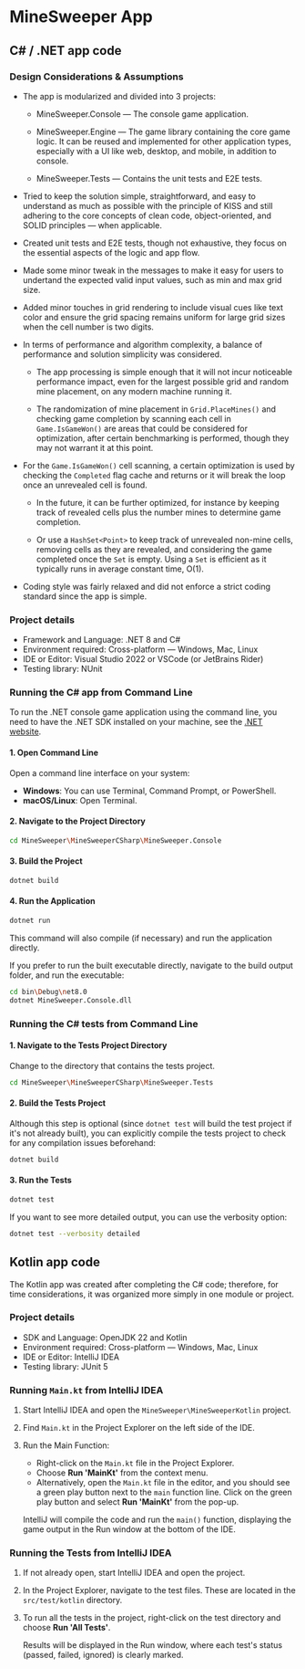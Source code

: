 # MineSweeper App

## C# / .NET app code

### Design Considerations & Assumptions

* The app is modularized and divided into 3 projects:
  
  * MineSweeper.Console — The console game application.
  
  * MineSweeper.Engine — The game library containing the core game logic. It can be reused and implemented for other application types, especially with a UI like web, desktop, and mobile, in addition to console.
  
  * MineSweeper.Tests — Contains the unit tests and E2E tests.

* Tried to keep the solution simple, straightforward, and easy to understand as much as possible with the principle of KISS and still adhering to the core concepts of clean code, object-oriented, and SOLID principles — when applicable.

* Created unit tests and E2E tests, though not exhaustive, they focus on the essential aspects of the logic and app flow.

* Made some minor tweak in the messages to make it easy for users to undertand the expected valid input values, such as min and max grid size.

* Added minor touches in grid rendering to include visual cues like text color and ensure the grid spacing remains uniform for large grid sizes when the cell number is two digits.

* In terms of performance and algorithm complexity, a balance of performance and solution simplicity was considered.
  
  * The app processing is simple enough that it will not incur noticeable performance impact, even for the largest possible grid and random mine placement, on any modern machine running it.
  
  * The randomization of mine placement in `Grid.PlaceMines()` and checking game completion by scanning each cell in `Game.IsGameWon()` are areas that could be considered for optimization, after certain benchmarking is performed, though they may not warrant it at this point.

* For the `Game.IsGameWon()` cell scanning, a certain optimization is used by checking the `Completed` flag cache and returns or it will break the loop once an unrevealed cell is found.
  
  * In the future, it can be further optimized, for instance by keeping track of revealed cells plus the number mines to determine game completion.
  
  * Or use a `HashSet<Point>` to keep track of unrevealed non-mine cells, removing cells as they are revealed, and considering the game completed once the `Set` is empty. Using a `Set` is efficient as it typically runs in average constant time, O(1).

* Coding style was fairly relaxed and did not enforce a strict coding standard since the app is simple.

### Project details

* Framework and Language: .NET 8 and C#
* Environment required: Cross-platform — Windows, Mac, Linux
* IDE or Editor: Visual Studio 2022 or VSCode (or JetBrains Rider)
* Testing library: NUnit

### Running the C# app from Command Line

To run the .NET console game application using the command line, you need to have the .NET SDK installed on your machine, see the [.NET website](https://dotnet.microsoft.com/en-us/).

#### 1. Open Command Line

Open a command line interface on your system:

- **Windows**: You can use Terminal, Command Prompt, or PowerShell.
- **macOS/Linux**: Open Terminal.

#### 2. Navigate to the Project Directory

```bash
cd MineSweeper\MineSweeperCSharp\MineSweeper.Console
```

#### 3. Build the Project

```bash
dotnet build
```

#### 4. Run the Application

```bash
dotnet run
```

This command will also compile (if necessary) and run the application directly.

If you prefer to run the built executable directly, navigate to the build output folder, and run the executable:

```bash
cd bin\Debug\net8.0
dotnet MineSweeper.Console.dll
```

### Running the C# tests from Command Line

#### 1. Navigate to the Tests Project Directory

Change to the directory that contains the tests project.

```bash
cd MineSweeper\MineSweeperCSharp\MineSweeper.Tests
```

#### 2. Build the Tests Project

Although this step is optional (since `dotnet test` will build the test project if it's not already built), you can explicitly compile the tests project to check for any compilation issues beforehand:

```bash
dotnet build
```

#### 3. Run the Tests

```bash
dotnet test
```

If you want to see more detailed output, you can use the verbosity option:

```bash
dotnet test --verbosity detailed
```

## Kotlin app code

The Kotlin app was created after completing the C# code; therefore, for time considerations, it was organized more simply in one module or project.

### Project details

* SDK and Language: OpenJDK 22 and Kotlin
* Environment required: Cross-platform — Windows, Mac, Linux
* IDE or Editor: IntelliJ IDEA
* Testing library: JUnit 5

### Running `Main.kt` from IntelliJ IDEA

1. Start IntelliJ IDEA and open the `MineSweeper\MineSweeperKotlin` project.

2. Find `Main.kt` in the Project Explorer on the left side of the IDE.

3. Run the Main Function:
   
   - Right-click on the `Main.kt` file in the Project Explorer.
   - Choose **Run 'MainKt'** from the context menu.
   - Alternatively, open the `Main.kt` file in the editor, and you should see a green play button next to the `main` function line. Click on the green play button and select **Run 'MainKt'** from the pop-up.
   
   IntelliJ will compile the code and run the `main()` function, displaying the game output in the Run window at the bottom of the IDE.

### Running the Tests from IntelliJ IDEA

1. If not already open, start IntelliJ IDEA and open the project.

2. In the Project Explorer, navigate to the test files. These are located in the `src/test/kotlin` directory.

3. To run all the tests in the project, right-click on the test directory and choose **Run 'All Tests'**.
   
   Results will be displayed in the Run window, where each test's status (passed, failed, ignored) is clearly marked.
